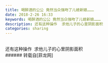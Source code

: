 ```yaml
---
title: 喝醉酒的公公 竟然当众强吻了儿媳新娘………
date: 2018-2-26 16:33
keywords: 喝醉酒的公公 竟然当众强吻了儿媳新娘………
description: 还有这种操作  求他儿子的心里阴影面积 
categories: sharing
---
```

<td class="t_f" id="postmessage_1158820">

<br/>
还有这种操作  求他儿子的心里阴影面积 <img alt="" border="0" onclick="" onmouseover="" smilieid="143" src="static/image/smiley/default/mad.gif"/><br/>
</td>
###### 转载自[菲龙网]